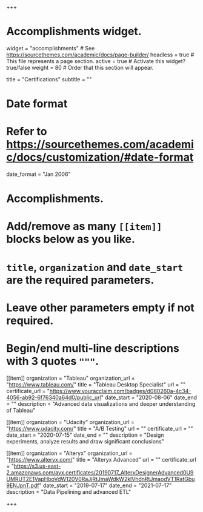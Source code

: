 +++
# Accomplishments widget.
widget = "accomplishments"  # See https://sourcethemes.com/academic/docs/page-builder/
headless = true  # This file represents a page section.
active = true  # Activate this widget? true/false
weight = 80  # Order that this section will appear.

title = "Certifications"
subtitle = ""

# Date format
#   Refer to https://sourcethemes.com/academic/docs/customization/#date-format
date_format = "Jan 2006"

# Accomplishments.
#   Add/remove as many `[[item]]` blocks below as you like.
#   `title`, `organization` and `date_start` are the required parameters.
#   Leave other parameters empty if not required.
#   Begin/end multi-line descriptions with 3 quotes `"""`.

[[item]]
  organization = "Tableau"
  organization_url = "https://www.tableau.com/"
  title = "Tableau Desktop Specialist"
  url = ""
  certificate_url = "https://www.youracclaim.com/badges/d080260a-4c34-4056-ab92-6f76340a64d0/public_url"
  date_start = "2020-08-06"
  date_end = ""
  description = "Advanced data visualizations and deeper understanding of Tableau"

[[item]]
  organization = "Udacity"
  organization_url = "https://www.udacity.com/"
  title = "A/B Testing"
  url = ""
  certificate_url = ""
  date_start = "2020-07-15"
  date_end = ""
  description = "Design experiments, analyze results and draw significant conclusions"

[[item]]
  organization = "Alteryx"
  organization_url = "https://www.alteryx.com/"
  title = "Alteryx Advanced"
  url = ""
  certificate_url = "https://s3.us-east-2.amazonaws.com/ayx.certificates/20190717_AlterxDesignerAdvanced0U9UMRUT2E1VapHboVdW120V0RaJjRtJmaWdkW2klVhdnRtJmaodVT1RatGbu9ENJpnT.pdf"
  date_start = "2019-07-17"
  date_end = "2021-07-17"
  description = "Data Pipelining and advanced ETL"

+++
